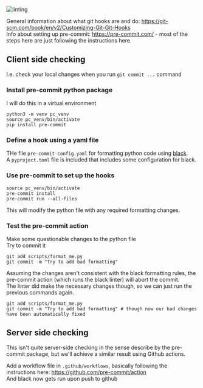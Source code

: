 ![linting](https://github.com/matt769/using_pre_commit/workflows/linting/badge.svg)

General information about what git hooks are and do: https://git-scm.com/book/en/v2/Customizing-Git-Git-Hooks  
Info about setting up pre-commit: https://pre-commit.com/ - most of the steps here are just following the instructions here.

## Client side checking
I.e. check your local changes when you run `git commit ...` command

### Install pre-commit python package
I will do this in a virtual environment
```shell script
python3 -m venv pc_venv
source pc_venv/bin/activate
pip install pre-commit
```

### Define a hook using a yaml file
THe file `pre-commit-config.yaml` for formatting python code using [black](https://pypi.org/project/black/).  
A `pyproject.toml` file is included that includes some configuration for black.

### Use pre-commit to set up the hooks
```shell script
source pc_venv/bin/activate
pre-commit install
pre-commit run --all-files
```
This will modify the python file with any required formatting changes.

### Test the pre-commit action
Make some questionable changes to the python file  
Try to commit it  
```shell script
git add scripts/format_me.py
git commit -m "Try to add bad formatting"
```
Assuming the changes aren't consistent with the black formatting rules, the pre-commit action (which runs the black linter) will abort the commit.  
The linter did make the necessary changes though, so we can just run the previous commands again. 
```shell script
git add scripts/format_me.py
git commit -m "Try to add bad formatting" # though now our bad changes have been automatically fixed
```

## Server side checking
This isn't quite server-side checking in the sense describe by the pre-commit package, but we'll achieve a similar result using Github actions.  

Add a workflow file in `.github/workflows`, basically following the instructions here: https://github.com/pre-commit/action  
And black now gets run upon push to github








